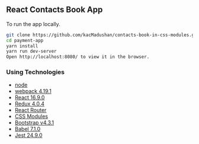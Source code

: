 ## React Contacts Book App

To run the app locally.<br/>

```bash
git clone https://github.com/kacMadushan/contacts-book-in-css-modules.git
cd payment-app
yarn install
yarn run dev-server
Open http://localhost:8080/ to view it in the browser.
```

### Using Technologies
<ul>
  <li><a href="https://nodejs.org/en/">node</a></li>
  <li><a href="https://webpack.js.org/">webpack 4.19.1</a></li>
  <li><a href="https://reactjs.org/">React 16.9.0</a></li>
  <li><a href="https://redux.js.org/">Redux 4.0.4</a></li>
  <li><a href="https://reacttraining.com/react-router/">React Router</a></li>
  <li><a href="https://github.com/css-modules/css-modules">CSS Modules</a></li>
  <li><a href="https://getbootstrap.com/">Bootstrap v4.3.1</a></li>
  <li><a href="https://babeljs.io/">Babel 7.1.0</a></li>
  <li><a href="https://jestjs.io">Jest 24.9.0</a></li>
</ul>